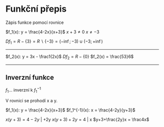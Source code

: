 # Funkční přepis
Zápis funkce pomocí rovnice


$f_1(x): y = \frac{4-2x}{x+3}$
$x + 3 \neq 0$
$x \neq -3$

$Df_1 = R-\{3\} = R \backslash \{-3\} = (-\inf; -3) \cup (-3; +\inf)$

---

$f_2(x): y = 3x - \frac1{2x}$
$Df_2 = R - \{0\}$
$f_2(x) = \frac{53}6$

---

## Inverzní funkce
$f_1 \dots$ inverzní k $f_1^{-1}$

V rovnici se prohodí x a y.

$f_1(x): y = \frac{4-2x}{x+3}$
$f_1^{-1}(x): x = \frac{4-2y}{y+3}$

$x(y+3) = 4-2y$ | +2y
$x(y+3)+2y = 4$ | x
$y+3+\frac{2y}x = \frac4x$
